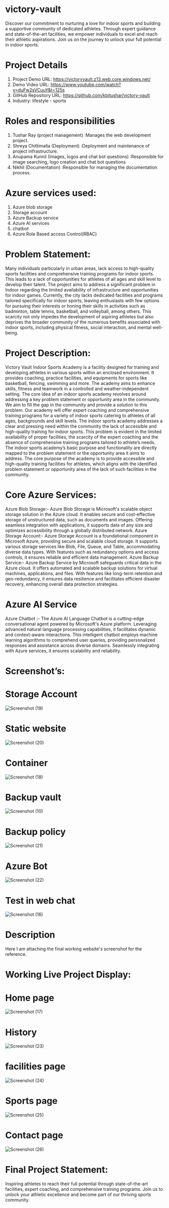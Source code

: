 # victory-vault
Discover our commitment to nurturing a love for indoor sports and building a supportive community of dedicated athletes. Through expert guidance and state-of-the-art facilities, we empower individuals to excel and reach their athletic aspirations. Join us on the journey to unlock your full potential in indoor sports.

# Project Details
1. Project Demo URL: https://victoryvault.z13.web.core.windows.net/
2. Demo Video URL: https://www.youtube.com/watch?v=duFw2sVCuuY&t=125s
3. GitHub Repository URL: https://github.com/kbjtushar/victory-vault
4. Industry: lifestyle - sports
# Roles and responsibilities
1. Tushar Ray (project management) :Manages the web development project.
2. Shreya Chittimalla (Deployment) :Deployment and maintenance of project infrastructure.
3. Anupama Kunnil (Images, logos and chat bot questions) :Responsible for image searching, logo creation and chat bot questions
4. Nikhil (Documentation) :Responsible for managing the documentation process.
# Azure services used:
1. Azure blob storage
2. Storage account
3. Azure Backup service
4. Azure AI services
5. chatbot
6. Azure Role Based access Control(RBAC)
# Problem Statement:
Many individuals particularly in urban areas, lack access to high-quality sports facilities and comprehensive training programs for indoor sports. This leads to a lack of opportunities for athletes of all ages and skill level to develop their talent.
The project aims to address a significant problem in Indoor regarding the limited availability of infrastructure and opportunities for indoor games. Currently, the city lacks dedicated facilities and programs tailored specifically for indoor sports, leaving enthusiasts with few options for pursuing their interests or honing their skills in activities such as badminton, table tennis, basketball, and volleyball, among others. This scarcity not only impedes the development of aspiring athletes but also deprives the broader community of the numerous benefits associated with indoor sports, including physical fitness, social interaction, and mental well-being.

# Project Description:
Victory Vault Indoor Sports Academy is a facility designed for training and developing athletes in various sports within an enclosed environment. It provides coaching, practice facilities, and equipments for sports like basketball, fencing, swimming and more. The academy aims to enhance skills, fitness and teamwork in a controlled and weather-independent setting.
The core idea of an indoor sports academy revolves around addressing a key problem statement or opportunity area in the community.
We aim to fill the gap in the community and provide a solution to this problem. Our academy will offer expert coaching and comprehensive training programs for a variety of indoor sports catering to athletes of all ages, backgrounds and skill levels.
The indoor sports academy addresses a clear and pressing need within the community the lack of accessible and high-quality training for indoor sports. This problem is evident in the limited availability of proper facilities, the scarcity of the expert coaching and the absence of comprehensive training programs tailored to athlete’s needs.
The indoor sports academy’s basic purpose and functionality are directly mapped to the problem statement or the opportunity area it aims to address. The core purpose of the academy is to provide accessible and high-quality training facilities for athletes, which aligns with the identified problem statement or opportunity area of the lack of such facilities in the community.
# Core Azure Services:
Azure Blob Storage:- Azure Blob Storage is Microsoft's scalable object storage solution in the Azure cloud. It enables secure and cost-effective storage of unstructured data, such as documents and images. Offering seamless integration with applications, it supports data of any size and optimizes accessibility through a globally distributed network. Azure Storage Account:- Azure Storage Account is a foundational component in Microsoft Azure, providing secure and scalable cloud storage. It supports various storage services like Blob, File, Queue, and Table, accommodating diverse data types. With features such as redundancy options and access controls, it ensures reliable and efficient data management. Azure Backup Service:- Azure Backup Service by Microsoft safeguards critical data in the Azure cloud. It offers automated and scalable backup solutions for virtual machines, applications, and files. With features like long-term retention and geo-redundancy, it ensures data resilience and facilitates efficient disaster recovery, enhancing overall data protection strategies.
# Azure AI Service
Azure Chatbot :- The Azure AI Language Chatbot is a cutting-edge conversational agent powered by Microsoft's Azure platform. Leveraging advanced natural language processing capabilities, it facilitates dynamic and context-aware interactions. This intelligent chatbot employs machine learning algorithms to comprehend user queries, providing personalized responses and assistance across diverse domains. Seamlessly integrating with Azure services, it ensures scalability and reliability.

# Screenshot’s:
# Storage Account
![Screenshot (19)](https://github.com/kbjtushar/victory-vault/assets/161709189/77bafc8e-b338-4235-9c3a-46bf5b7b8ecb)


# Static website
![Screenshot (20)](https://github.com/kbjtushar/victory-vault/assets/161709189/0114026f-951d-4957-b4d2-96f5539f65bc)

# Container
![Screenshot (18)](https://github.com/kbjtushar/victory-vault/assets/161709189/dfe87a67-0e74-4738-9022-15f77dee674e)

# Backup vault
![Screenshot (10)](https://github.com/kbjtushar/victory-vault/assets/161709189/baee1e37-a111-4f02-ac99-7a5961511edb)

# Backup policy
![Screenshot (21)](https://github.com/kbjtushar/victory-vault/assets/161709189/ff867f15-debd-4a75-a7c2-729d9fb7d957)

# Azure Bot
![Screenshot (22)](https://github.com/kbjtushar/victory-vault/assets/161709189/69e3db61-7585-481f-bcf7-5854d1b3db1c)

# Test in web chat
![Screenshot (16)](https://github.com/kbjtushar/victory-vault/assets/161709189/fc589682-8948-4a82-bc95-8089915368eb)

# Description
Here I am attaching the final working website's screenshot for the reference.

# Working Live Project Display:
# Home page
![Screenshot (17)](https://github.com/kbjtushar/victory-vault/assets/161709189/131b043e-9317-42da-9277-45517da8a298)

# History
![Screenshot (23)](https://github.com/kbjtushar/victory-vault/assets/161709189/6e97dd6e-f009-4aa9-9dbb-f870b368c678)

# facilities page
![Screenshot (24)](https://github.com/kbjtushar/victory-vault/assets/161709189/72f6c39a-1482-4c79-aa02-14beefdeb86c)

# Sports page
![Screenshot (25)](https://github.com/kbjtushar/victory-vault/assets/161709189/d2e93f26-3cf1-4fe1-a956-075caef6b2f7)

# Contact page
![Screenshot (26)](https://github.com/kbjtushar/victory-vault/assets/161709189/f7687825-48d9-4658-a24f-65b07c57125e)


# Final Project Statement:
Inspiring athletes to reach their full potential through state-of-the-art facilities, expert coaching, and comprehensive training programs. Join us to unlock your athletic excellence and become part of our thriving sports community.
